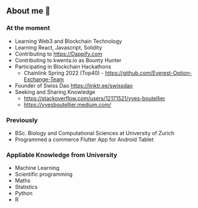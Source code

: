 ## About me 👋

### At the moment
- Learning Web3 and Blockchain Technology
- Learning React, Javascript, Solidity
- Contributing to https://Dappify.com
- Contributing to kwenta.io as Bounty Hunter
- Participating in Blockchain Hackathons
  - Chainlink Spring 2022 (Top40) - https://github.com/Everest-Option-Exchange-Team
- Founder of Swiss Dao https://linktr.ee/swissdao
- Seeking and Sharing Knowledge
  - https://stackoverflow.com/users/12171521/yves-boutellier
  - https://yvesboutellier.medium.com/

### Previously
- BSc. Biology and Computational Sciences at University of Zurich
- Programmed a commerce Flutter App for Android Tablet

### Appliable Knowledge from University
- Machine Learning
- Scientific programming
- Maths
- Statistics
- Python
- R


<!--
**yvesbou/yvesbou** is a ✨ _special_ ✨ repository because its `README.md` (this file) appears on your GitHub profile.

Here are some ideas to get you started:

- 🔭 I’m currently working on ...
- 🌱 I’m currently learning ...
- 👯 I’m looking to collaborate on ...
- 🤔 I’m looking for help with ...
- 💬 Ask me about ...
- 📫 How to reach me: ...
- 😄 Pronouns: ...
- ⚡ Fun fact: ...
-->
